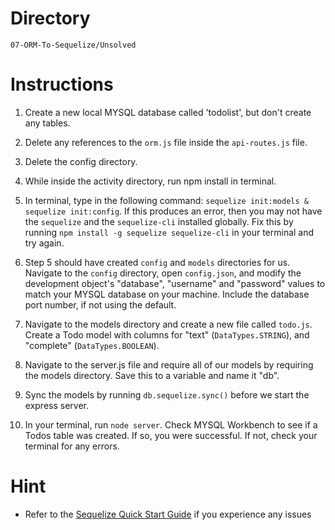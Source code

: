 # Directory

`07-ORM-To-Sequelize/Unsolved`

# Instructions

1. Create a new local MYSQL database called 'todolist', but don't create any tables.

2. Delete any references to the `orm.js` file inside the `api-routes.js` file.

3. Delete the config directory.

4. While inside the activity directory, run npm install in terminal.

5. In terminal, type in the following command: `sequelize init:models & sequelize init:config`. If this produces an error, then you may not have the `sequelize` and the `sequelize-cli` installed globally. Fix this by running `npm install -g sequelize sequelize-cli` in your terminal and try again.

6. Step 5 should have created `config` and `models` directories for us. Navigate to the `config` directory, open `config.json`, and modify the development object's "database", "username" and "password" values to match your MYSQL database on your machine. Include the database port number, if not using the default.

7. Navigate to the models directory and create a new file called `todo.js`. Create a Todo model with columns for "text" (`DataTypes.STRING`), and "complete" (`DataTypes.BOOLEAN`).

8. Navigate to the server.js file and require all of our models by requiring the models directory. Save this to a variable and name it "db".

9. Sync the models by running `db.sequelize.sync()` before we start the express server.

10. In your terminal, run `node server`. Check MYSQL Workbench to see if a Todos table was created. If so, you were successful. If not, check your terminal for any errors.

# Hint

- Refer to the [Sequelize Quick Start Guide](../../../supplemental/SequelizeQuickStartGuide.pdf) if you experience any issues
